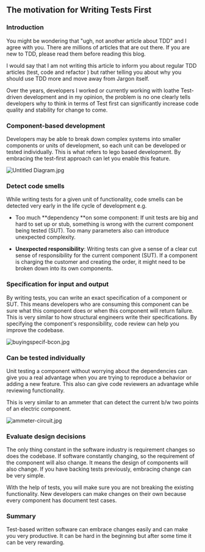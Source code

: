 ## The motivation for Writing Tests First

### Introduction

You might be wondering that "ugh, not another article about TDD" and I agree with you. There are millions of articles that are out there. If you are new to TDD, please read them before reading this blog.

I would say that I am not writing this article to inform you about regular TDD articles (test, code and refactor ) but rather telling you about why you should use TDD more and move away from Jargon itself. 

Over the years, developers I worked or currently working with 
loathe Test-driven development and in my opinion, the problem is no one clearly tells developers why to think in terms of Test first can significantly increase code quality and stability for change to come.

### Component-based development

Developers may be able to break down complex systems into smaller components or units of development, so each unit can be developed or tested individually. This is what refers to lego based development. By embracing the test-first approach can let you enable this feature. 

![Untitled Diagram.jpg](https://cdn.hashnode.com/res/hashnode/image/upload/v1602333482741/bz-9yHbN4.jpeg)


### Detect code smells 

While writing tests for a given unit of functionality, code smells can be detected very early in the life cycle of development e.g.
 
- Too much **dependency **on some component: If unit tests are big and hard to set up or stub, something is wrong with the current component being tested (SUT). Too many parameters also can introduce unexpected complexity.

- **Unexpected responsibility**: Writing tests can give a sense of a clear cut sense of responsibility for the current component (SUT). If a component is charging the customer and creating the order, it might need to be broken down into its own components.


### Specification for input and output

By writing tests, you can write an exact specification of a component or SUT. This means developers who are consuming this component can be sure what this component does or when this component will return failure. This is very similar to how structural engineers write their specifications. By specifying the component's responsibility, code review can help you improve the codebase.


![buyingspecif-bcon.jpg](https://cdn.hashnode.com/res/hashnode/image/upload/v1602361634617/rV7RJhrYI.jpeg)


### Can be tested individually 

Unit testing a component without worrying about the dependencies can give you a real advantage when you are trying to reproduce a behavior or adding a new feature. This also can give code reviewers an advantage while reviewing functionality.

This is very similar to an ammeter that can detect the current b/w two points of an electric component. 



![ammeter-circuit.jpg](https://cdn.hashnode.com/res/hashnode/image/upload/v1602362482302/gzXLgkTqE.jpeg)


### Evaluate design decisions

The only thing constant in the software industry is requirement changes so does the codebase. If software constantly changing, so the requirement of the component will also change. It means the design of components will also change. If you have backing tests previously, embracing change can be very simple.

With the help of tests, you will make sure you are not breaking the existing functionality. New developers can make changes on their own because every component has document test cases. 

### Summary

Test-based written software can embrace changes easily and can make you very productive. It can be hard in the beginning but after some time it can be very rewarding.